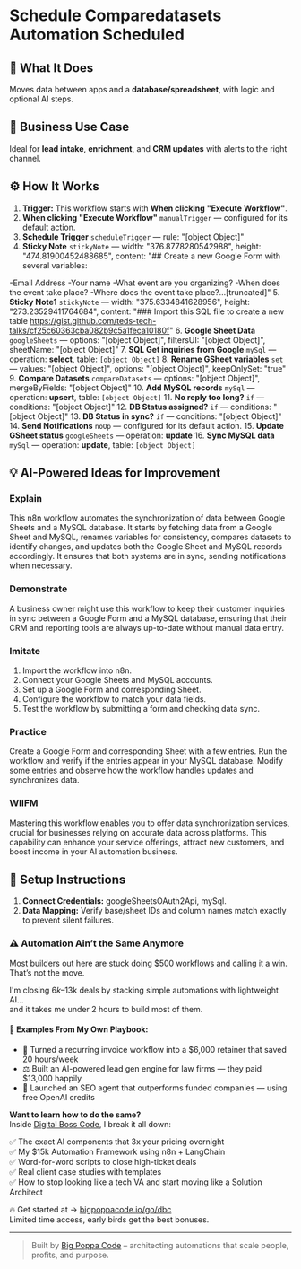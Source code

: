 # Schedule Comparedatasets Automation Scheduled
## 🚀 What It Does
Moves data between apps and a **database/spreadsheet**, with logic and optional AI steps.

## 💼 Business Use Case
Ideal for **lead intake**, **enrichment**, and **CRM updates** with alerts to the right channel.

## ⚙️ How It Works
1. **Trigger:** This workflow starts with **When clicking "Execute Workflow"**.
2. **When clicking "Execute Workflow"** `manualTrigger` — configured for its default action.
3. **Schedule Trigger** `scheduleTrigger` — rule: "[object Object]"
4. **Sticky Note** `stickyNote` — width: "376.8778280542988", height: "474.81900452488685", content: "## Create a new Google Form with several variables:

-Email Address
-Your name 
-What event are you organizing? 
-When does the event take place? 
-Where does the event take place?…[truncated]"
5. **Sticky Note1** `stickyNote` — width: "375.6334841628956", height: "273.23529411764684", content: "### Import this SQL file to create a new table
https://gist.github.com/teds-tech-talks/cf25c60363cba082b9c5a1feca10180f"
6. **Google Sheet Data** `googleSheets` — options: "[object Object]", filtersUI: "[object Object]", sheetName: "[object Object]"
7. **SQL Get inquiries from Google** `mySql` — operation: **select**, table: `[object Object]`
8. **Rename GSheet variables** `set` — values: "[object Object]", options: "[object Object]", keepOnlySet: "true"
9. **Compare Datasets** `compareDatasets` — options: "[object Object]", mergeByFields: "[object Object]"
10. **Add MySQL records** `mySql` — operation: **upsert**, table: `[object Object]`
11. **No reply too long?** `if` — conditions: "[object Object]"
12. **DB Status assigned?** `if` — conditions: "[object Object]"
13. **DB Status in sync?** `if` — conditions: "[object Object]"
14. **Send Notifications** `noOp` — configured for its default action.
15. **Update GSheet status** `googleSheets` — operation: **update**
16. **Sync MySQL data** `mySql` — operation: **update**, table: `[object Object]`

## 💡 AI-Powered Ideas for Improvement
### Explain
This n8n workflow automates the synchronization of data between Google Sheets and a MySQL database. It starts by fetching data from a Google Sheet and MySQL, renames variables for consistency, compares datasets to identify changes, and updates both the Google Sheet and MySQL records accordingly. It ensures that both systems are in sync, sending notifications when necessary.

### Demonstrate
A business owner might use this workflow to keep their customer inquiries in sync between a Google Form and a MySQL database, ensuring that their CRM and reporting tools are always up-to-date without manual data entry.

### Imitate
1. Import the workflow into n8n.
2. Connect your Google Sheets and MySQL accounts.
3. Set up a Google Form and corresponding Sheet.
4. Configure the workflow to match your data fields.
5. Test the workflow by submitting a form and checking data sync.

### Practice
Create a Google Form and corresponding Sheet with a few entries. Run the workflow and verify if the entries appear in your MySQL database. Modify some entries and observe how the workflow handles updates and synchronizes data.

### WIIFM
Mastering this workflow enables you to offer data synchronization services, crucial for businesses relying on accurate data across platforms. This capability can enhance your service offerings, attract new customers, and boost income in your AI automation business.

## 🔧 Setup Instructions
1. **Connect Credentials:** googleSheetsOAuth2Api, mySql.
2. **Data Mapping:** Verify base/sheet IDs and column names match exactly to prevent silent failures.

### ⚠️ Automation Ain’t the Same Anymore

Most builders out here are stuck doing $500 workflows and calling it a win.  
That’s not the move.  

I'm closing $6k–$13k deals by stacking simple automations with lightweight AI...  
and it takes me under 2 hours to build most of them.

#### 🧠 Examples From My Own Playbook:
- 🔁 Turned a recurring invoice workflow into a $6,000 retainer that saved 20 hours/week  
- ⚖️ Built an AI-powered lead gen engine for law firms — they paid $13,000 happily  
- 🚀 Launched an SEO agent that outperforms funded companies — using free OpenAI credits  

**Want to learn how to do the same?**  
Inside [Digital Boss Code](https://bigpoppacode.io/go/dbc), I break it all down:

✅ The exact AI components that 3x your pricing overnight  
✅ My $15k Automation Framework using n8n + LangChain  
✅ Word-for-word scripts to close high-ticket deals  
✅ Real client case studies with templates  
✅ How to stop looking like a tech VA and start moving like a Solution Architect  

🔥 Get started at → [bigpoppacode.io/go/dbc](https://bigpoppacode.io/go/dbc)  
Limited time access, early birds get the best bonuses.

---
> Built by [Big Poppa Code](https://bigpoppacode.io) – architecting automations that scale people, profits, and purpose.
